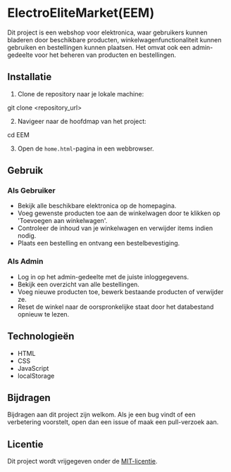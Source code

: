 # ElectroEliteMarket(EEM)

Dit project is een webshop voor elektronica, waar gebruikers kunnen bladeren door beschikbare producten, winkelwagenfunctionaliteit kunnen gebruiken en bestellingen kunnen plaatsen. Het omvat ook een admin-gedeelte voor het beheren van producten en bestellingen.

## Installatie

1. Clone de repository naar je lokale machine:

git clone <repository_url>

2. Navigeer naar de hoofdmap van het project:

cd EEM

3. Open de `home.html`-pagina in een webbrowser.

## Gebruik

### Als Gebruiker

- Bekijk alle beschikbare elektronica op de homepagina.
- Voeg gewenste producten toe aan de winkelwagen door te klikken op 'Toevoegen aan winkelwagen'.
- Controleer de inhoud van je winkelwagen en verwijder items indien nodig.
- Plaats een bestelling en ontvang een bestelbevestiging.


### Als Admin

- Log in op het admin-gedeelte met de juiste inloggegevens.
- Bekijk een overzicht van alle bestellingen.
- Voeg nieuwe producten toe, bewerk bestaande producten of verwijder ze.
- Reset de winkel naar de oorspronkelijke staat door het databestand opnieuw te lezen.

## Technologieën

- HTML
- CSS
- JavaScript
- localStorage

## Bijdragen

Bijdragen aan dit project zijn welkom. Als je een bug vindt of een verbetering voorstelt, open dan een issue of maak een pull-verzoek aan.

## Licentie

Dit project wordt vrijgegeven onder de [MIT-licentie](LICENSE).
